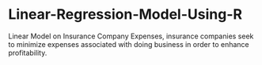 # Linear-Regression-Model-Using-R
Linear Model on Insurance Company Expenses, insurance companies seek to minimize expenses associated with doing business in order to enhance profitability.
